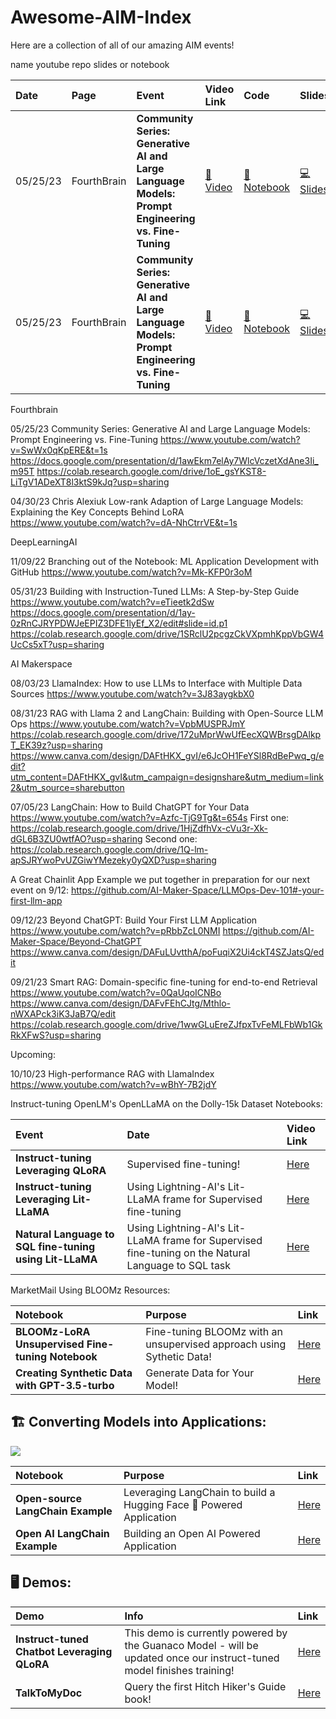 # Awesome-AIM-Index
Here are a collection of all of our amazing AIM events!


name
youtube
repo
slides or notebook



| Date | Page | Event | Video Link | Code |  Slides                                                                                         |
| :-------- | :-------- | :-------- | :------------------------------------------------------------------------------------------------ | :-------- | :-------- 
| 05/25/23 | FourthBrain  | **Community Series: Generative AI and Large Language Models: Prompt Engineering vs. Fine-Tuning** | [🎥 Video](https://www.youtube.com/watch?v=SwWx0qKpERE&t=1s) | [📙 Notebook](https://colab.research.google.com/drive/1oE_gsYKST8-LiTgV1ADeXT8l3ktS9kJq?usp=sharing) | [💻 Slides](https://docs.google.com/presentation/d/1awEkm7elAy7WlcVczetXdAne3Ii_m95T) |
| 05/25/23 | FourthBrain  | **Community Series: Generative AI and Large Language Models: Prompt Engineering vs. Fine-Tuning** | [🎥 Video](https://www.youtube.com/watch?v=SwWx0qKpERE&t=1s) | [📙 Notebook](https://colab.research.google.com/drive/1oE_gsYKST8-LiTgV1ADeXT8l3ktS9kJq?usp=sharing) | [💻 Slides](https://docs.google.com/presentation/d/1awEkm7elAy7WlcVczetXdAne3Ii_m95T) |





Fourthbrain




05/25/23
Community Series: Generative AI and Large Language Models: Prompt Engineering vs. Fine-Tuning
https://www.youtube.com/watch?v=SwWx0qKpERE&t=1s
https://docs.google.com/presentation/d/1awEkm7elAy7WlcVczetXdAne3Ii_m95T
https://colab.research.google.com/drive/1oE_gsYKST8-LiTgV1ADeXT8l3ktS9kJq?usp=sharing




04/30/23
Chris Alexiuk
Low-rank Adaption of Large Language Models: Explaining the Key Concepts Behind LoRA
https://www.youtube.com/watch?v=dA-NhCtrrVE&t=1s




DeepLearningAI


11/09/22
Branching out of the Notebook: ML Application Development with GitHub
https://www.youtube.com/watch?v=Mk-KFP0r3oM




05/31/23
Building with Instruction-Tuned LLMs: A Step-by-Step Guide
https://www.youtube.com/watch?v=eTieetk2dSw
https://docs.google.com/presentation/d/1ay-0zRnCJRYPDWJeEPIZ3DFE1lyEf_X2/edit#slide=id.p1
https://colab.research.google.com/drive/1SRclU2pcgzCkVXpmhKppVbGW4UcCs5xT?usp=sharing



AI Makerspace



08/03/23
LlamaIndex: How to use LLMs to Interface with Multiple Data Sources
https://www.youtube.com/watch?v=3J83aygkbX0


08/31/23
RAG with Llama 2 and LangChain: Building with Open-Source LLM Ops
https://www.youtube.com/watch?v=VpbMUSPRJmY
https://colab.research.google.com/drive/172uMprWwUfEecXQWBrsgDAlkpT_EK39z?usp=sharing
https://www.canva.com/design/DAFtHKX_gvI/e6JcOH1FeYSl8RdBePwq_g/edit?utm_content=DAFtHKX_gvI&utm_campaign=designshare&utm_medium=link2&utm_source=sharebutton


07/05/23
LangChain: How to Build ChatGPT for Your Data
https://www.youtube.com/watch?v=Azfc-TjG9Tg&t=654s
First one: https://colab.research.google.com/drive/1HjZdfhVx-cVu3r-Xk-dGL6B3ZU0wtfAO?usp=sharing
Second one: https://colab.research.google.com/drive/1Q-lm-apSJRYwoPvUZGiwYMezeky0yQXD?usp=sharing

A Great Chainlit App Example we put together in preparation for our next event on 9/12:
https://github.com/AI-Maker-Space/LLMOps-Dev-101#-your-first-llm-app


09/12/23
Beyond ChatGPT: Build Your First LLM Application
https://www.youtube.com/watch?v=pRbbZcL0NMI
https://github.com/AI-Maker-Space/Beyond-ChatGPT
https://www.canva.com/design/DAFuLUvtthA/poFuqiX2Ui4ckT4SZJatsQ/edit



09/21/23
Smart RAG: Domain-specific fine-tuning for end-to-end Retrieval
https://www.youtube.com/watch?v=0QaUqoICNBo
https://www.canva.com/design/DAFvFEhCJtg/Mthlo-nWXAPck3iK3JaB7Q/edit
https://colab.research.google.com/drive/1wwGLuEreZJfpxTvFeMLFbWb1GkRkXFwS?usp=sharing



Upcoming:

10/10/23
High-performance RAG with LlamaIndex
https://www.youtube.com/watch?v=wBhY-7B2jdY









Instruct-tuning OpenLM's OpenLLaMA on the Dolly-15k Dataset Notebooks:

| Event | Date | Video Link                                                                                            |
| :-------- | :-------- | :------------------------------------------------------------------------------------------------ |
|  **Instruct-tuning Leveraging QLoRA**  | Supervised fine-tuning! | [Here](https://colab.research.google.com/drive/1SRclU2pcgzCkVXpmhKppVbGW4UcCs5xT?usp=sharing) |
|  **Instruct-tuning Leveraging Lit-LLaMA**  | Using Lightning-AI's Lit-LLaMA frame for Supervised fine-tuning  | [Here](https://colab.research.google.com/drive/1a9OaXVFwrVp-OznIXsbzYuhSHr6TLamy?usp=sharing)   |
|  **Natural Language to SQL fine-tuning using Lit-LLaMA**  | Using Lightning-AI's Lit-LLaMA frame for Supervised fine-tuning on the Natural Language to SQL task  | [Here](https://colab.research.google.com/drive/1oE_gsYKST8-LiTgV1ADeXT8l3ktS9kJq?usp=sharing)   |

MarketMail Using BLOOMz Resources:

| Notebook | Purpose | Link                                                                                           |
| :-------- | :-------- | :------------------------------------------------------------------------------------------------ |
|  **BLOOMz-LoRA Unsupervised Fine-tuning Notebook**  | Fine-tuning BLOOMz with an unsupervised approach using Sythetic Data! | [Here](https://colab.research.google.com/drive/1ARmlaZZaKyAg6HTi57psFLPeh0hDRcPX?usp=sharing) |
|  **Creating Synthetic Data with GPT-3.5-turbo**  | Generate Data for Your Model! | [Here](https://colab.research.google.com/drive/1nsyT9ssUWUWTc_TQ2rykuVtedA7QobA-?usp=sharing)   |

## 🏗️ Converting Models into Applications:

<img src="https://i.imgur.com/NxcHZkj.png" 
     height="auto"/>

| Notebook | Purpose | Link                                                                                           |
| :-------- | :-------- | :------------------------------------------------------------------------------------------------ |
|  **Open-source LangChain Example**  | Leveraging LangChain to build a Hugging Face 🤗 Powered Application | [Here](https://colab.research.google.com/drive/1nz_P1dG1hpE2WIJ6Y2CKIO4BKhh-vlVH?usp=sharing) |
|  **Open AI LangChain Example**  | Building an Open AI Powered Application | [Here](https://colab.research.google.com/drive/1iwuPo2UjK50cNdkIqbiBWB_zBc7XN5Vl?usp=sharing)   |

## 🖥️ Demos:

| Demo | Info | Link                                                                                           |
| :-------- | :-------- | :------------------------------------------------------------------------------------------------ |
|  **Instruct-tuned Chatbot Leveraging QLoRA**  | This demo is currently powered by the Guanaco Model - will be updated once our instruct-tuned model finishes training! | [Here](https://huggingface.co/spaces/FourthBrainGenAI/DeepLearningAIDemoChatBot) |
|  **TalkToMyDoc**  | Query the first Hitch Hiker's Guide book! | [Here](https://huggingface.co/spaces/FourthBrainGenAI/TalkToMyDoc-Hitch-Hikers-Guide)   |
